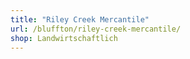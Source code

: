 ```yaml
---
title: "Riley Creek Mercantile"
url: /bluffton/riley-creek-mercantile/
shop: Landwirtschaftlich
---
```

